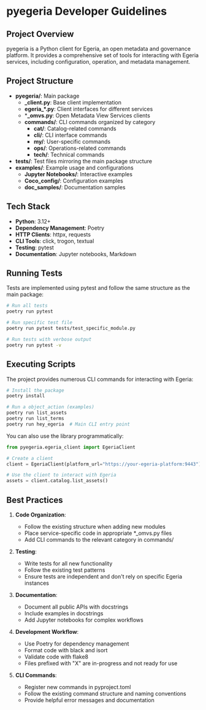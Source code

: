 # pyegeria Developer Guidelines

## Project Overview
pyegeria is a Python client for Egeria, an open metadata and governance platform. It provides a comprehensive set of tools for interacting with Egeria services, including configuration, operation, and metadata management.

## Project Structure
- **pyegeria/**: Main package
  - **_client.py**: Base client implementation
  - **egeria_*.py**: Client interfaces for different services
  - ***_omvs.py**: Open Metadata View Services clients
  - **commands/**: CLI commands organized by category
    - **cat/**: Catalog-related commands
    - **cli/**: CLI interface commands
    - **my/**: User-specific commands
    - **ops/**: Operations-related commands
    - **tech/**: Technical commands
- **tests/**: Test files mirroring the main package structure
- **examples/**: Example usage and configurations
  - **Jupyter Notebooks/**: Interactive examples
  - **Coco_config/**: Configuration examples
  - **doc_samples/**: Documentation samples

## Tech Stack
- **Python**: 3.12+
- **Dependency Management**: Poetry
- **HTTP Clients**: httpx, requests
- **CLI Tools**: click, trogon, textual
- **Testing**: pytest
- **Documentation**: Jupyter notebooks, Markdown

## Running Tests
Tests are implemented using pytest and follow the same structure as the main package:

```bash
# Run all tests
poetry run pytest

# Run specific test file
poetry run pytest tests/test_specific_module.py

# Run tests with verbose output
poetry run pytest -v
```

## Executing Scripts
The project provides numerous CLI commands for interacting with Egeria:

```bash
# Install the package
poetry install

# Run a object_action (examples)
poetry run list_assets
poetry run list_terms
poetry run hey_egeria  # Main CLI entry point
```

You can also use the library programmatically:

```python
from pyegeria.egeria_client import EgeriaClient

# Create a client
client = EgeriaClient(platform_url="https://your-egeria-platform:9443")

# Use the client to interact with Egeria
assets = client.catalog.list_assets()
```

## Best Practices
1. **Code Organization**: 
   - Follow the existing structure when adding new modules
   - Place service-specific code in appropriate *_omvs.py files
   - Add CLI commands to the relevant category in commands/

2. **Testing**:
   - Write tests for all new functionality
   - Follow the existing test patterns
   - Ensure tests are independent and don't rely on specific Egeria instances

3. **Documentation**:
   - Document all public APIs with docstrings
   - Include examples in docstrings
   - Add Jupyter notebooks for complex workflows

4. **Development Workflow**:
   - Use Poetry for dependency management
   - Format code with black and isort
   - Validate code with flake8
   - Files prefixed with "X" are in-progress and not ready for use

5. **CLI Commands**:
   - Register new commands in pyproject.toml
   - Follow the existing command structure and naming conventions
   - Provide helpful error messages and documentation
